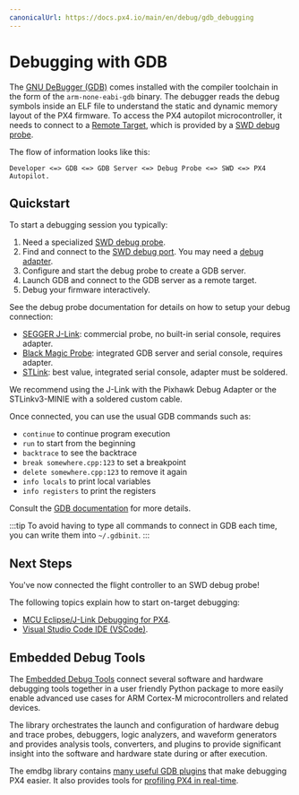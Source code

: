 ```yaml
---
canonicalUrl: https://docs.px4.io/main/en/debug/gdb_debugging
---
```


# Debugging with GDB

The [GNU DeBugger (GDB)](https://sourceware.org/gdb/download/onlinedocs/gdb/index.html) comes installed with the compiler toolchain in the form of the `arm-none-eabi-gdb` binary.
The debugger reads the debug symbols inside an ELF file to understand the static and dynamic memory layout of the PX4 firmware.
To access the PX4 autopilot microcontroller, it needs to connect to a [Remote Target](https://sourceware.org/gdb/download/onlinedocs/gdb/Connecting.html), which is provided by a [SWD debug probe](swd_debug.md).

The flow of information looks like this:

```
Developer <=> GDB <=> GDB Server <=> Debug Probe <=> SWD <=> PX4 Autopilot.
```

## Quickstart

To start a debugging session you typically:

1. Need a specialized [SWD debug probe](../debug/swd_debug.md#debug-probes).
2. Find and connect to the [SWD debug port](../debug/swd_debug.md#autopilot-debug-ports).
   You may need a [debug adapter](swd_debug.md#debug-adapters).
3. Configure and start the debug probe to create a GDB server.
4. Launch GDB and connect to the GDB server as a remote target.
5. Debug your firmware interactively.

See the debug probe documentation for details on how to setup your debug connection:

- [SEGGER J-Link](probe_jlink.md): commercial probe, no built-in serial console, requires adapter.
- [Black Magic Probe](probe_bmp.md): integrated GDB server and serial console, requires adapter.
- [STLink](probe_stlink): best value, integrated serial console, adapter must be soldered.

We recommend using the J-Link with the Pixhawk Debug Adapter or the STLinkv3-MINIE with a soldered custom cable.

Once connected, you can use the usual GDB commands such as:

- `continue` to continue program execution
- `run` to start from the beginning
- `backtrace` to see the backtrace
- `break somewhere.cpp:123` to set a breakpoint
- `delete somewhere.cpp:123` to remove it again
- `info locals` to print local variables
- `info registers` to print the registers

Consult the [GDB documentation](https://sourceware.org/gdb/download/onlinedocs/gdb/index.html) for more details.

:::tip
To avoid having to type all commands to connect in GDB each time, you can write them into `~/.gdbinit`.
:::


## Next Steps

You've now connected the flight controller to an SWD debug probe!

The following topics explain how to start on-target debugging:

- [MCU Eclipse/J-Link Debugging for PX4](eclipse_jlink.md).
- [Visual Studio Code IDE (VSCode)](../dev_setup/vscode.md).


## Embedded Debug Tools

The [Embedded Debug Tools](https://pypi.org/project/emdbg/) connect several software and hardware debugging tools together in a user friendly Python package to more easily enable advanced use cases for ARM Cortex-M microcontrollers and related devices.

The library orchestrates the launch and configuration of hardware debug and trace probes, debuggers, logic analyzers, and waveform generators and provides analysis tools, converters, and plugins to provide significant insight into the software and hardware state during or after execution.

The emdbg library contains [many useful GDB plugins](https://github.com/Auterion/embedded-debug-tools/blob/main/src/emdbg/debug/gdb.md#user-commands) that make debugging PX4 easier.
It also provides tools for [profiling PX4 in real-time](https://github.com/Auterion/embedded-debug-tools/tree/main/ext/orbetto).
